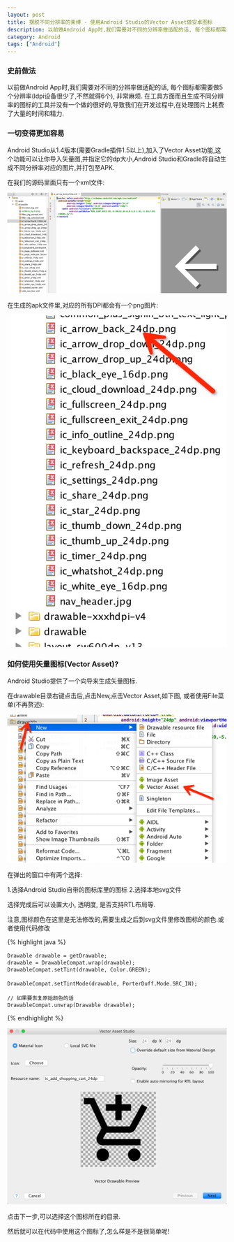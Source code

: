 ```yaml
---
layout: post
title: 摆脱不同分辨率的束缚 - 使用Android Studio的Vector Asset做安卓图标
description: 以前做Android App时,我们需要对不同的分辨率做适配的话, 每个图标都需要做5个分辨率(ldpi设备很少了,不然就得6个), 非常麻烦. Android Studio从1.4开始支持使用适量图(Vector Asset),从此图标只需要做一套矢量图就可以了, Android Studio会自动生成不同分辨率的图标.开发者只需要像普通图标一样使用即可.
category: Android
tags: ["Android"]
---
```




### 史前做法

以前做Android App时,我们需要对不同的分辨率做适配的话, 每个图标都需要做5个分辨率(ldpi设备很少了,不然就得6个), 非常麻烦. 在工具方面而且生成不同分辨率的图标的工具并没有一个做的很好的,导致我们在开发过程中,在处理图片上耗费了大量的时间和精力.

### 一切变得更加容易

Android Studio从1.4版本(需要Gradle插件1.5以上),加入了Vector Asset功能,这个功能可以让你导入矢量图,并指定它的dp大小,Android Studio和Gradle将自动生成不同分辨率对应的图片,并打包至APK.

在我们的源码里面只有一个xml文件:

![Vector Asset文件](https://raw.githubusercontent.com/junyuecao/private-static/master/vector-asset.png)

在生成的apk文件里,对应的所有DPI都会有一个png图片:

![Vector Asset文件](https://raw.githubusercontent.com/junyuecao/private-static/master/20160106a.png)

### 如何使用矢量图标(Vector Asset)?

Android Studio提供了一个向导来生成矢量图标.

在drawable目录右键点击后,点击New,点击Vector Asset,如下图, 或者使用File菜单(不再赘述):

![Vector Asset文件](https://raw.githubusercontent.com/junyuecao/private-static/master/20160106b.png)

在弹出的窗口中有两个选择:

1.选择Android Studio自带的图标库里的图标
2.选择本地svg文件

选择完成后可以设置大小, 透明度, 是否支持RTL布局等.
 
注意,图标颜色在这里是无法修改的,需要生成之后到svg文件里修改图标的颜色.或者使用代码修改

{% highlight java %}

    Drawable drawable = getDrawable;
    drawable = DrawableCompat.wrap(drawable);
    DrawableCompat.setTint(drawable, Color.GREEN);
    
    DrawableCompat.setTintMode(drawable, PorterDuff.Mode.SRC_IN);
    
    // 如果要恢复原始颜色的话
    DrawableCompat.unwrap(Drawable drawable);

{% endhighlight %}

![Vector Asset文件](https://raw.githubusercontent.com/junyuecao/private-static/master/20160106c.png)

点击下一步,可以选择这个图标所在的目录.

然后就可以在代码中使用这个图标了,怎么样是不是很简单呢!






